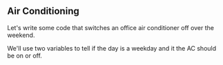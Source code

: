 ## Air Conditioning

 Let's write some code that switches an office air conditioner
 off over the weekend.

 We'll use two variables to tell if the day is a weekday and
 it the AC should be on or off.
